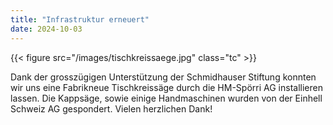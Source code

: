 ```yaml
---
title: "Infrastruktur erneuert"
date: 2024-10-03
---
```


{{< figure src="/images/tischkreissaege.jpg" class="tc" >}}

Dank der grosszügigen Unterstützung der Schmidhauser Stiftung konnten wir uns eine Fabrikneue Tischkreissäge
durch die HM-Spörri AG installieren lassen. Die Kappsäge, sowie einige Handmaschinen wurden von der
Einhell Schweiz AG gespondert. Vielen herzlichen Dank!
